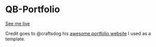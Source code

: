 # QB-Portfolio

[See me live](https://www.qurious.site/)


Credit goes to @craftsdog his [awesome portfolio website](https://github.com/craftzdog/craftzdog-homepage) I used as a template.
